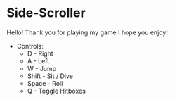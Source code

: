 # Side-Scroller

Hello! Thank you for playing my game I hope you enjoy!

- Controls: 
  - D - Right
  - A - Left
  - W - Jump
  - Shift - Sit / Dive
  - Space - Roll
  - Q - Toggle Hitboxes
